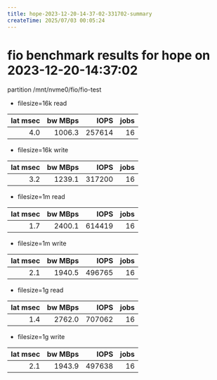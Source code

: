 ```yaml
---
title: hope-2023-12-20-14-37-02-331702-summary
createTime: 2025/07/03 00:05:24
---
```

# fio benchmark results for hope on 2023-12-20-14:37:02

partition /mnt/nvme0/fio/fio-test


*  filesize=16k read

| lat msec | bw MBps |   IOPS   | jobs |
| -------: | ------: | -------: | ---: |
|     4.0  |  1006.3 |   257614 |   16 |

*  filesize=16k write

| lat msec | bw MBps |   IOPS   | jobs |
| -------: | ------: | -------: | ---: |
|     3.2  |  1239.1 |   317200 |   16 |



*  filesize=1m read

| lat msec | bw MBps |   IOPS   | jobs |
| -------: | ------: | -------: | ---: |
|     1.7  |  2400.1 |   614419 |   16 |

*  filesize=1m write

| lat msec | bw MBps |   IOPS   | jobs |
| -------: | ------: | -------: | ---: |
|     2.1  |  1940.5 |   496765 |   16 |



*  filesize=1g read

| lat msec | bw MBps |   IOPS   | jobs |
| -------: | ------: | -------: | ---: |
|     1.4  |  2762.0 |   707062 |   16 |

*  filesize=1g write

| lat msec | bw MBps |   IOPS   | jobs |
| -------: | ------: | -------: | ---: |
|     2.1  |  1943.9 |   497638 |   16 |
